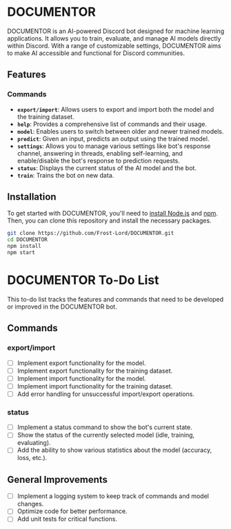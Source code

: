 # DOCUMENTOR

DOCUMENTOR is an AI-powered Discord bot designed for machine learning applications. It allows you to train, evaluate, and manage AI models directly within Discord. With a range of customizable settings, DOCUMENTOR aims to make AI accessible and functional for Discord communities.

## Features

### Commands

- **`export/import`**: Allows users to export and import both the model and the training dataset.
- **`help`**: Provides a comprehensive list of commands and their usage.
- **`model`**: Enables users to switch between older and newer trained models.
- **`predict`**: Given an input, predicts an output using the trained model.
- **`settings`**: Allows you to manage various settings like bot's response channel, answering in threads, enabling self-learning, and enable/disable the bot's response to prediction requests.
- **`status`**: Displays the current status of the AI model and the bot.
- **`train`**: Trains the bot on new data.

## Installation

To get started with DOCUMENTOR, you'll need to [install Node.js](https://nodejs.org/) and [npm](https://www.npmjs.com/). Then, you can clone this repository and install the necessary packages.

```bash
git clone https://github.com/Frost-Lord/DOCUMENTOR.git
cd DOCUMENTOR
npm install
npm start
```

# DOCUMENTOR To-Do List

This to-do list tracks the features and commands that need to be developed or improved in the DOCUMENTOR bot.

## Commands

### export/import
- [ ] Implement export functionality for the model.
- [ ] Implement export functionality for the training dataset.
- [ ] Implement import functionality for the model.
- [ ] Implement import functionality for the training dataset.
- [ ] Add error handling for unsuccessful import/export operations.

### status
- [ ] Implement a status command to show the bot's current state.
- [ ] Show the status of the currently selected model (idle, training, evaluating).
- [ ] Add the ability to show various statistics about the model (accuracy, loss, etc.).

## General Improvements
- [ ] Implement a logging system to keep track of commands and model changes.
- [ ] Optimize code for better performance.
- [ ] Add unit tests for critical functions.
